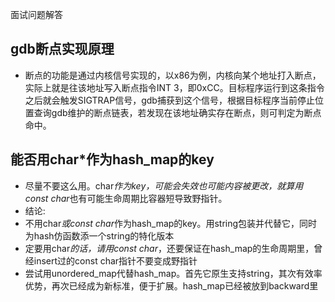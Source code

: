 面试问题解答

## gdb断点实现原理
- 断点的功能是通过内核信号实现的，以x86为例，内核向某个地址打入断点，实际上就是往该地址写入断点指令INT 3，即0xCC。目标程序运行到这条指令之后就会触发SIGTRAP信号，gdb捕获到这个信号，根据目标程序当前停止位置查询gdb维护的断点链表，若发现在该地址确实存在断点，则可判定为断点命中。

## 能否用char*作为hash_map的key
- 尽量不要这么用。char*作为key，可能会失效也可能内容被更改，就算用const char*也有可能生命周期比容器短导致野指针。
- 结论:
- 不用char*或const char*作为hash_map的key。用string包装并代替它，同时为hash仿函数添一个string的特化版本
- 定要用char*的话，请用const char*，还要保证在hash_map的生命周期里，曾经insert过的const char指针不要变成野指针
- 尝试用unordered_map代替hash_map。首先它原生支持string，其次有效率优势，再次已经成为新标准，便于扩展。hash_map已经被放到backward里
